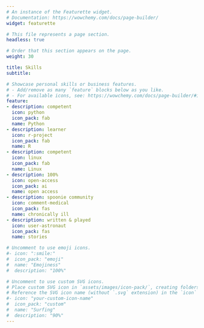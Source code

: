 ```yaml
---
# An instance of the Featurette widget.
# Documentation: https://wowchemy.com/docs/page-builder/
widget: featurette

# This file represents a page section.
headless: true

# Order that this section appears on the page.
weight: 30

title: Skills
subtitle:

# Showcase personal skills or business features.
# - Add/remove as many `feature` blocks below as you like.
# - For available icons, see: https://wowchemy.com/docs/page-builder/#icons
feature:
- description: competent
  icon: python
  icon_pack: fab
  name: Python
- description: learner
  icon: r-project
  icon_pack: fab
  name: R
- description: competent
  icon: linux
  icon_pack: fab
  name: Linux
- description: 100%
  icon: open-access
  icon_pack: ai
  name: open access
- description: spoonie community
  icon: comment-medical
  icon_pack: fas
  name: chronically ill
- description: written & played
  icon: user-astronaut
  icon_pack: fas
  name: stories

# Uncomment to use emoji icons.
#- icon: ":smile:"
#  icon_pack: "emoji"
#  name: "Emojiness"
#  description: "100%"  

# Uncomment to use custom SVG icons.
# Place custom SVG icon in `assets/images/icon-pack/`, creating folders if necessary.
# Reference the SVG icon name (without `.svg` extension) in the `icon` field.
#- icon: "your-custom-icon-name"
#  icon_pack: "custom"
#  name: "Surfing"
#  description: "90%"
---
```


